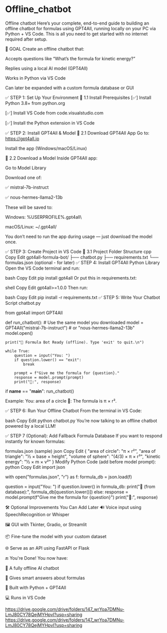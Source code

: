 # Offline_chatbot
Offline chatbot
Here’s your complete, end-to-end guide to building an offline chatbot for formulas using GPT4All, running locally on your PC via Python + VS Code. This is all you need to get started with no internet required after setup.

🧱 GOAL
Create an offline chatbot that:

Accepts questions like “What’s the formula for kinetic energy?”

Replies using a local AI model (GPT4All)

Works in Python via VS Code

Can later be expanded with a custom formula database or GUI

✅ STEP 1: Set Up Your Environment
🔹 1.1 Install Prerequisites
[✅] Install Python 3.8+ from python.org

[✅] Install VS Code from code.visualstudio.com

[✅] Install the Python extension in VS Code

✅ STEP 2: Install GPT4All & Model
🔹 2.1 Download GPT4All App
Go to: https://gpt4all.io

Install the app (Windows/macOS/Linux)

🔹 2.2 Download a Model
Inside GPT4All app:

Go to Model Library

Download one of:

✅ mistral-7b-instruct

✅ nous-hermes-llama2-13b

These will be saved to:

Windows: %USERPROFILE%\.gpt4all\

macOS/Linux: ~/.gpt4all/

You don’t need to run the app during usage — just download the model once.

✅ STEP 3: Create Project in VS Code
🔹 3.1 Project Folder Structure
cpp
Copy
Edit
gpt4all-formula-bot/
├── chatbot.py
├── requirements.txt
└── formulas.json      (optional - for later)
✅ STEP 4: Install GPT4All Python Library
Open the VS Code terminal and run:

bash
Copy
Edit
pip install gpt4all
Or put this in requirements.txt:

shell
Copy
Edit
gpt4all>=1.0.0
Then run:

bash
Copy
Edit
pip install -r requirements.txt
✅ STEP 5: Write Your Chatbot Script
chatbot.py

from gpt4all import GPT4All

def run_chatbot():
    # Use the same model you downloaded
    model = GPT4All("mistral-7b-instruct")  # or "nous-hermes-llama2-13b"
    model.open()

    print("🤖 Formula Bot Ready (offline). Type 'exit' to quit.\n")

    while True:
        question = input("You: ")
        if question.lower() == "exit":
            break

        prompt = f"Give me the formula for {question}."
        response = model.prompt(prompt)
        print("🤖:", response)

if __name__ == "__main__":
    run_chatbot()

Example:
You: area of a circle
🤖: The formula is π × r².

✅ STEP 6: Run Your Offline Chatbot
From the terminal in VS Code:

bash
Copy
Edit
python chatbot.py
You’re now talking to an offline chatbot powered by a local LLM!

✅ STEP 7 (Optional): Add Fallback Formula Database
If you want to respond instantly for known formulas:

formulas.json (sample)
json
Copy
Edit
{
  "area of circle": "π × r²",
  "area of triangle": "½ × base × height",
  "volume of sphere": "(4/3) × π × r³",
  "kinetic energy": "½ × m × v²"
}
Modify Python Code (add before model prompt):
python
Copy
Edit
import json

with open("formulas.json", "r") as f:
    formula_db = json.load(f)

question = input("You: ")
if question.lower() in formula_db:
    print("📘 (from database):", formula_db[question.lower()])
else:
    response = model.prompt(f"Give me the formula for {question}")
    print("🤖:", response)



    
🛠 Optional Improvements You Can Add Later
🔊 Voice input using SpeechRecognition or Whisper

🖼️ GUI with Tkinter, Gradio, or Streamlit

📦 Fine-tune the model with your custom dataset

🌐 Serve as an API using FastAPI or Flask

🔚 You're Done!
You now have:

🧠 A fully offline AI chatbot

💬 Gives smart answers about formulas

🔌 Built with Python + GPT4All

💻 Runs in VS Code


https://drive.google.com/drive/folders/147_wrYoa7DMNu-LmJ80CY78QejMYHpvI?usp=sharing
https://drive.google.com/drive/folders/147_wrYoa7DMNu-LmJ80CY78QejMYHpvI?usp=sharing

